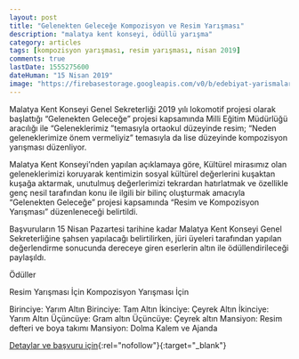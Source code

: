 ```yaml
---
layout: post
title: "Gelenekten Geleceğe Kompozisyon ve Resim Yarışması"
description: "malatya kent konseyi, ödüllü yarışma"
category: articles
tags: [kompozisyon yarışması, resim yarışması, nisan 2019]
comments: true
lastDate: 1555275600
dateHuman: "15 Nisan 2019"
image: "https://firebasestorage.googleapis.com/v0/b/edebiyat-yarismalari.appspot.com/o/malatya-kent-konseyi-kompozisyon.jpg?alt=media&token=367ee7cd-2cb2-49df-84db-1ef156f8b9ef"
---
```


Malatya Kent Konseyi Genel Sekreterliği 2019 yılı lokomotif projesi olarak başlattığı “Gelenekten Geleceğe” projesi kapsamında Milli Eğitim Müdürlüğü aracılığı ile “Geleneklerimiz ”temasıyla ortaokul düzeyinde resim;  “Neden geleneklerimize önem vermeliyiz” temasıyla da lise düzeyinde kompozisyon yarışması düzenliyor.

Malatya Kent Konseyi’nden yapılan açıklamaya göre, Kültürel mirasımız olan geleneklerimizi koruyarak kentimizin sosyal kültürel değerlerini kuşaktan kuşağa aktarmak, unutulmuş değerlerimizi tekrardan hatırlatmak ve özellikle genç nesil tarafından konu ile ilgili bir bilinç oluşturmak amacıyla “Gelenekten Geleceğe” projesi kapsamında  “Resim ve Kompozisyon Yarışması” düzenleneceği belirtildi.

Başvuruların 15 Nisan Pazartesi tarihine kadar Malatya Kent Konseyi Genel Sekreterliğine şahsen yapılacağı belirtilirken, jüri üyeleri tarafından yapılan değerlendirme sonucunda dereceye giren eserlerin altın ile ödüllendirileceği paylaşıldı.

Ödüller

Resim Yarışması İçin                                                    Kompozisyon Yarışması İçin

Birinciye: Yarım Altın                                                    Birinciye: Tam Altın
İkinciye: Çeyrek Altın                                                    İkinciye: Yarım Altın
Üçüncüye: Gram altın                                                      Üçüncüye: Çeyrek altın
Mansiyon: Resim defteri ve boya takımı                                    Mansiyon: Dolma Kalem ve Ajanda


[Detaylar ve başvuru için](http://www.malatyakentkonseyi.com/haberler/malatya-kent-konseyi-gelenekten-gelecege-kompozisyon-ve-resim-yarismasi-duzenliyor?utm_source=edebiyatyarismalari.com&utm_medium=affiliate&utm_campaign=cpc){:rel="nofollow"}{:target="_blank"}
